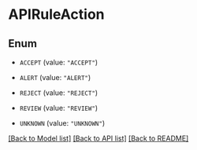 # APIRuleAction

## Enum


* `ACCEPT` (value: `"ACCEPT"`)

* `ALERT` (value: `"ALERT"`)

* `REJECT` (value: `"REJECT"`)

* `REVIEW` (value: `"REVIEW"`)

* `UNKNOWN` (value: `"UNKNOWN"`)


[[Back to Model list]](../README.md#documentation-for-models) [[Back to API list]](../README.md#documentation-for-api-endpoints) [[Back to README]](../README.md)



